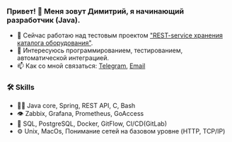 ### Привет! 👋 Меня зовут Димитрий, я начинающий разработчик (Java).


- 🔭 Сейчас работаю над тестовым проектом ["REST-service хранения каталога оборудования"](https://github.com/DimitryGrigoryev/restApiOfEquipRegistry).
- 💬 Интересуюсь программированием, тестированием, автоматической интеграцией.
- 📫 Как со мной связаться: [Telegram](https://t.me/GrigoryevDK),  [Email](mailto:grigoryevdk@gmail.com)

### :hammer_and_wrench: Skills
- 👨‍💻 Java core, Spring, REST API, C, Bash
- 👁️ Zabbix, Grafana, Prometheus, GoAccess
- 💽 SQL, PostgreSQL, Docker, GitFlow, CI/CD(GitLab)
- ⚙️ Unix, MacOs, Понимание сетей на базовом уровне (HTTP, TCP/IP)

